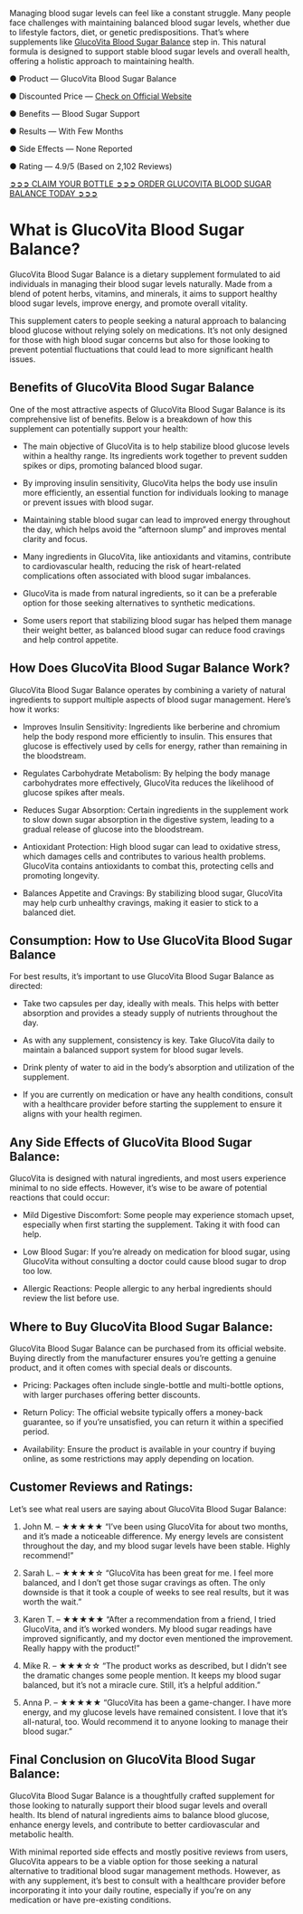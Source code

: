 Managing blood sugar levels can feel like a constant struggle. Many people face challenges with maintaining balanced blood sugar levels, whether due to lifestyle factors, diet, or genetic predispositions. That’s where supplements like [GlucoVita Blood Sugar Balance](https://www.facebook.com/glucovitabloodsugarbalance/) step in. This natural formula is designed to support stable blood sugar levels and overall health, offering a holistic approach to maintaining health. 

● Product — GlucoVita Blood Sugar Balance

● Discounted Price — [Check on Official Website](https://atozsupplement.com/glucovita-blood-sugar-balance/)

● Benefits — Blood Sugar Support

● Results — With Few Months

● Side Effects — None Reported

● Rating — 4.9/5 (Based on 2,102 Reviews)

[➲➲➲ CLAIM YOUR BOTTLE ➲➲➲ ORDER GLUCOVITA BLOOD SUGAR BALANCE TODAY ➲➲➲](https://atozsupplement.com/glucovita-blood-sugar-balance/)

# What is GlucoVita Blood Sugar Balance?

GlucoVita Blood Sugar Balance is a dietary supplement formulated to aid individuals in managing their blood sugar levels naturally. Made from a blend of potent herbs, vitamins, and minerals, it aims to support healthy blood sugar levels, improve energy, and promote overall vitality. 

This supplement caters to people seeking a natural approach to balancing blood glucose without relying solely on medications. It’s not only designed for those with high blood sugar concerns but also for those looking to prevent potential fluctuations that could lead to more significant health issues.

## Benefits of GlucoVita Blood Sugar Balance

One of the most attractive aspects of GlucoVita Blood Sugar Balance is its comprehensive list of benefits. Below is a breakdown of how this supplement can potentially support your health:

- The main objective of GlucoVita is to help stabilize blood glucose levels within a healthy range. Its ingredients work together to prevent sudden spikes or dips, promoting balanced blood sugar.

- By improving insulin sensitivity, GlucoVita helps the body use insulin more efficiently, an essential function for individuals looking to manage or prevent issues with blood sugar.

- Maintaining stable blood sugar can lead to improved energy throughout the day, which helps avoid the “afternoon slump” and improves mental clarity and focus.

- Many ingredients in GlucoVita, like antioxidants and vitamins, contribute to cardiovascular health, reducing the risk of heart-related complications often associated with blood sugar imbalances.

- GlucoVita is made from natural ingredients, so it can be a preferable option for those seeking alternatives to synthetic medications. 

- Some users report that stabilizing blood sugar has helped them manage their weight better, as balanced blood sugar can reduce food cravings and help control appetite.

## How Does GlucoVita Blood Sugar Balance Work?

GlucoVita Blood Sugar Balance operates by combining a variety of natural ingredients to support multiple aspects of blood sugar management. Here’s how it works:

- Improves Insulin Sensitivity: Ingredients like berberine and chromium help the body respond more efficiently to insulin. This ensures that glucose is effectively used by cells for energy, rather than remaining in the bloodstream.

- Regulates Carbohydrate Metabolism: By helping the body manage carbohydrates more effectively, GlucoVita reduces the likelihood of glucose spikes after meals.

- Reduces Sugar Absorption: Certain ingredients in the supplement work to slow down sugar absorption in the digestive system, leading to a gradual release of glucose into the bloodstream.

- Antioxidant Protection: High blood sugar can lead to oxidative stress, which damages cells and contributes to various health problems. GlucoVita contains antioxidants to combat this, protecting cells and promoting longevity.

- Balances Appetite and Cravings: By stabilizing blood sugar, GlucoVita may help curb unhealthy cravings, making it easier to stick to a balanced diet.

## Consumption: How to Use GlucoVita Blood Sugar Balance

For best results, it’s important to use GlucoVita Blood Sugar Balance as directed:

- Take two capsules per day, ideally with meals. This helps with better absorption and provides a steady supply of nutrients throughout the day.

- As with any supplement, consistency is key. Take GlucoVita daily to maintain a balanced support system for blood sugar levels.

- Drink plenty of water to aid in the body’s absorption and utilization of the supplement.

- If you are currently on medication or have any health conditions, consult with a healthcare provider before starting the supplement to ensure it aligns with your health regimen.

## Any Side Effects of GlucoVita Blood Sugar Balance:

GlucoVita is designed with natural ingredients, and most users experience minimal to no side effects. However, it’s wise to be aware of potential reactions that could occur:

- Mild Digestive Discomfort: Some people may experience stomach upset, especially when first starting the supplement. Taking it with food can help.

- Low Blood Sugar: If you’re already on medication for blood sugar, using GlucoVita without consulting a doctor could cause blood sugar to drop too low.

- Allergic Reactions: People allergic to any herbal ingredients should review the list before use.

## Where to Buy GlucoVita Blood Sugar Balance:

GlucoVita Blood Sugar Balance can be purchased from its official website. Buying directly from the manufacturer ensures you’re getting a genuine product, and it often comes with special deals or discounts.  

- Pricing: Packages often include single-bottle and multi-bottle options, with larger purchases offering better discounts.

- Return Policy: The official website typically offers a money-back guarantee, so if you’re unsatisfied, you can return it within a specified period.

- Availability: Ensure the product is available in your country if buying online, as some restrictions may apply depending on location.

## Customer Reviews and Ratings:

Let’s see what real users are saying about GlucoVita Blood Sugar Balance:

1. John M. – ★★★★★  “I’ve been using GlucoVita for about two months, and it’s made a noticeable difference. My energy levels are consistent throughout the day, and my blood sugar levels have been stable. Highly recommend!”

2. Sarah L. – ★★★★☆  “GlucoVita has been great for me. I feel more balanced, and I don’t get those sugar cravings as often. The only downside is that it took a couple of weeks to see real results, but it was worth the wait.”

3. Karen T. – ★★★★★  “After a recommendation from a friend, I tried GlucoVita, and it’s worked wonders. My blood sugar readings have improved significantly, and my doctor even mentioned the improvement. Really happy with the product!”

4. Mike R. – ★★★☆☆  “The product works as described, but I didn’t see the dramatic changes some people mention. It keeps my blood sugar balanced, but it’s not a miracle cure. Still, it’s a helpful addition.”

5. Anna P. – ★★★★★  “GlucoVita has been a game-changer. I have more energy, and my glucose levels have remained consistent. I love that it’s all-natural, too. Would recommend it to anyone looking to manage their blood sugar.”

## Final Conclusion on GlucoVita Blood Sugar Balance:

GlucoVita Blood Sugar Balance is a thoughtfully crafted supplement for those looking to naturally support their blood sugar levels and overall health. Its blend of natural ingredients aims to balance blood glucose, enhance energy levels, and contribute to better cardiovascular and metabolic health. 

With minimal reported side effects and mostly positive reviews from users, GlucoVita appears to be a viable option for those seeking a natural alternative to traditional blood sugar management methods. However, as with any supplement, it’s best to consult with a healthcare provider before incorporating it into your daily routine, especially if you’re on any medication or have pre-existing conditions.
